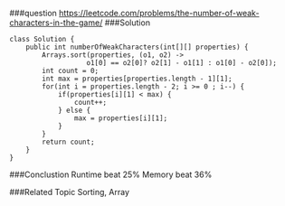 ###question
https://leetcode.com/problems/the-number-of-weak-characters-in-the-game/
###Solution
```
class Solution {
    public int numberOfWeakCharacters(int[][] properties) {
        Arrays.sort(properties, (o1, o2) -> 
                   o1[0] == o2[0]? o2[1] - o1[1] : o1[0] - o2[0]);
        int count = 0;
        int max = properties[properties.length - 1][1];
        for(int i = properties.length - 2; i >= 0 ; i--) {
            if(properties[i][1] < max) {
                count++;
            } else {
                max = properties[i][1];
            }
        }
        return count;
    }
}
```

###Conclustion
Runtime beat 25%
Memory beat 36%

###Related Topic
Sorting, Array
